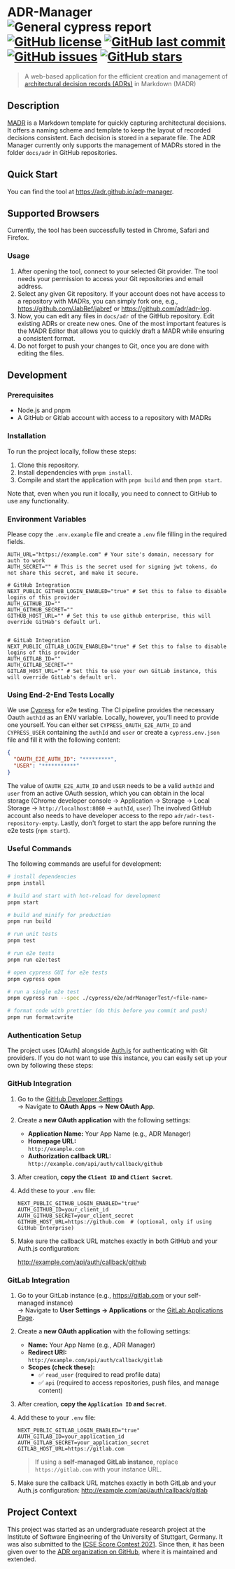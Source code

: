 # ADR-Manager ![General cypress report](https://github.com/adr/adr-manager/workflows/General%20cypress%20report/badge.svg?branch=cypress-integration) [![GitHub license](https://img.shields.io/github/license/adr/adr-manager)](https://github.com/adr/adr-manager/blob/main/LICENSE) [![GitHub last commit](https://img.shields.io/github/last-commit/adr/adr-manager)](https://github.com/adr/adr-manager/commits/main) [![GitHub issues](https://img.shields.io/github/issues/adr/adr-manager)](https://github.com/adr/adr-manager/issues) [![GitHub stars](https://img.shields.io/github/stars/adr/adr-manager)](https://github.com/adr/adr-manager/stargazers)

> A web-based application for the efficient creation and management of [architectural decision records (ADRs)](https://adr.github.io) in Markdown (MADR)

## Description

[MADR](https://adr.github.io/madr/) is a Markdown template for quickly capturing architectural decisions.
It offers a naming scheme and template to keep the layout of recorded decisions consistent.
Each decision is stored in a separate file.
The ADR Manager currently only supports the management of MADRs stored in the folder `docs/adr` in GitHub repositories.

## Quick Start

You can find the tool at https://adr.github.io/adr-manager.

## Supported Browsers

Currently, the tool has been successfully tested in Chrome, Safari and Firefox.

### Usage

1. After opening the tool, connect to your selected Git provider. The tool needs your permission to access your Git repositories and email address.
2. Select any given Git repository. If your account does not have access to a repository with MADRs, you can simply fork one, e.g., <https://github.com/JabRef/jabref> or <https://github.com/adr/adr-log>.
3. Now, you can edit any files in `docs/adr` of the GitHub repository.
   Edit existing ADRs or create new ones.
   One of the most important features is the MADR Editor that allows you to quickly draft a MADR while ensuring a consistent format.
4. Do not forget to push your changes to Git, once you are done with editing the files.

## Development

### Prerequisites

- Node.js and pnpm
- A GitHub or Gitlab account with access to a repository with MADRs

### Installation

To run the project locally, follow these steps:

1. Clone this repository.
2. Install dependencies with `pnpm install`.
3. Compile and start the application with `pnpm build` and then `pnpm start`.

Note that, even when you run it locally, you need to connect to GitHub to use any functionality.

### Environment Variables
Please copy the `.env.example` file and create a `.env` file filling in the required fields.
```dotenv
AUTH_URL="https://example.com" # Your site's domain, necessary for auth to work
AUTH_SECRET="" # This is the secret used for signing jwt tokens, do not share this secret, and make it secure. 

# GitHub Integration
NEXT_PUBLIC_GITHUB_LOGIN_ENABLED="true" # Set this to false to disable logins of this provider
AUTH_GITHUB_ID=""
AUTH_GITHUB_SECRET=""
GITHUB_HOST_URL="" # Set this to use github enterprise, this will override GitHab's default url.


# GitLab Integration
NEXT_PUBLIC_GITLAB_LOGIN_ENABLED="true" # Set this to false to disable logins of this provider
AUTH_GITLAB_ID=""
AUTH_GITLAB_SECRET=""
GITLAB_HOST_URL="" # Set this to use your own GitLab instance, this will override GitLab's default url.
```

### Using End-2-End Tests Locally

We use [Cypress](https://www.cypress.io/) for e2e testing.
The CI pipeline provides the necessary Oauth `authId` as an ENV variable.
Locally, however, you'll need to provide one yourself.
You can either set `CYPRESS_OAUTH_E2E_AUTH_ID` and `CYPRESS_USER` containing the `authId` and `user` or create a `cypress.env.json` file and fill it with the following content:

```json
{
  "OAUTH_E2E_AUTH_ID": "*********",
  "USER": "***********"
}
```

The value of `OAUTH_E2E_AUTH_ID` and `USER` needs to be a valid `authId` and `user` from an active OAuth session, which you can obtain in the local storage (Chrome developer console -> Application -> Storage -> Local Storage -> `http://localhost:8080` -> `authId`, `user`)
The involved GitHub account also needs to have developer access to the repo `adr/adr-test-repository-empty`.
Lastly, don't forget to start the app before running the e2e tests (`npm start`).

### Useful Commands

The following commands are useful for development:

```bash
# install dependencies
pnpm install

# build and start with hot-reload for development
pnpm start

# build and minify for production
pnpm run build

# run unit tests
pnpm test

# run e2e tests
pnpm run e2e:test

# open cypress GUI for e2e tests
pnpm cypress open

# run a single e2e test
pnpm cypress run --spec ./cypress/e2e/adrManagerTest/<file-name>

# format code with prettier (do this before you commit and push)
pnpm run format:write
```

### Authentication Setup

The project uses [OAuth] alongside [Auth.js](https://authjs.dev/) for authenticating with Git providers.
If you do not want to use this instance, you can easily set up your own by following these steps:


### GitHub Integration

1. Go to the [GitHub Developer Settings](https://github.com/settings/developers)  
   → Navigate to **OAuth Apps** → **New OAuth App**.

2. Create a **new OAuth application** with the following settings:
    - **Application Name:** Your App Name (e.g., ADR Manager)
    - **Homepage URL:**  
      `http://example.com`
    - **Authorization callback URL:**  
      `http://example.com/api/auth/callback/github`

3. After creation, **copy the `Client ID` and `Client Secret`**.

4. Add these to your `.env` file:
    ```dotenv
    NEXT_PUBLIC_GITHUB_LOGIN_ENABLED="true"
    AUTH_GITHUB_ID=your_client_id
    AUTH_GITHUB_SECRET=your_client_secret
    GITHUB_HOST_URL=https://github.com  # (optional, only if using GitHub Enterprise)
    ```


5. Make sure the callback URL matches exactly in both GitHub and your Auth.js configuration:

   http://example.com/api/auth/callback/github

### GitLab Integration

1. Go to your GitLab instance (e.g., https://gitlab.com or your self-managed instance)  
   → Navigate to **User Settings → Applications** or the [GitLab Applications Page](https://gitlab.com/-/profile/applications).

2. Create a **new OAuth application** with the following settings:
    - **Name:** Your App Name (e.g., ADR Manager)
    - **Redirect URI:**  
      `http://example.com/api/auth/callback/gitlab`
    - **Scopes (check these):**
        - ✅ `read_user` (required to read profile data)
        - ✅ `api` (required to access repositories, push files, and manage content)

3. After creation, **copy the `Application ID` and `Secret`**.

4. Add these to your `.env` file:
    ```dotenv
    NEXT_PUBLIC_GITLAB_LOGIN_ENABLED="true"
    AUTH_GITLAB_ID=your_application_id
    AUTH_GITLAB_SECRET=your_application_secret
    GITLAB_HOST_URL=https://gitlab.com
    ```

   > If using a **self-managed GitLab instance**, replace `https://gitlab.com` with your instance URL.

5. Make sure the callback URL matches exactly in both GitLab and your Auth.js configuration: http://example.com/api/auth/callback/gitlab


## Project Context

This project was started as an undergraduate research project at the Institute of Software Engineering of the University of Stuttgart, Germany.
It was also submitted to the [ICSE Score Contest 2021](https://conf.researchr.org/home/icse-2021/score-2021).
Since then, it has been given over to the [ADR organization on GitHub](https://github.com/adr), where it is maintained and extended.

